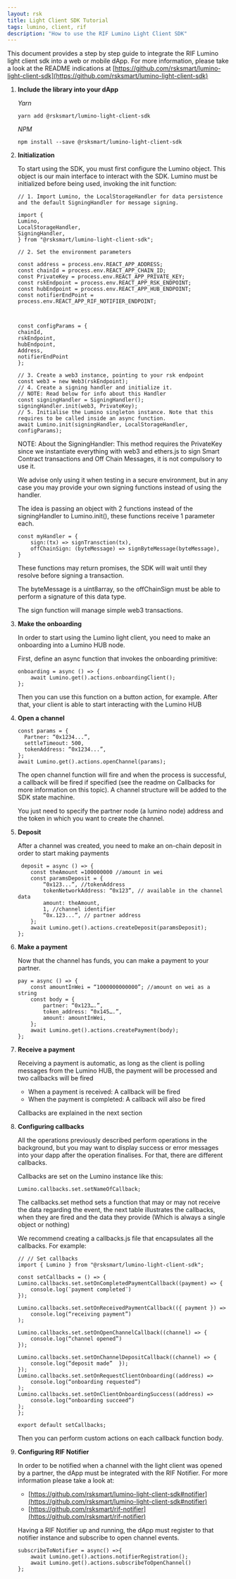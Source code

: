 ```yaml
---
layout: rsk
title: Light Client SDK Tutorial
tags: lumino, client, rif
description: "How to use the RIF Lumino Light Client SDK"
---
```


This document provides a step by step guide to integrate the RIF Lumino light client sdk into a web or mobile dApp. 
For more information, please take a look at the README indications at [https://github.com/rsksmart/lumino-light-client-sdk](https://github.com/rsksmart/lumino-light-client-sdk)


1. **Include the library into your dApp**

    *Yarn*

    ```
    yarn add @rsksmart/lumino-light-client-sdk
    ```

    *NPM*

    ```
    npm install --save @rsksmart/lumino-light-client-sdk
    ```

2. **Initialization**

    To start using the SDK, you must first configure the Lumino object. This object is our main interface to interact with the SDK. Lumino must be initialized before being used, invoking the init function:

    ```
    // 1. Import Lumino, the LocalStorageHandler for data persistence and the default SigningHandler for message signing.
    
    import {
    Lumino,
    LocalStorageHandler,
    SigningHandler,
    } from "@rsksmart/lumino-light-client-sdk";

    // 2. Set the environment parameters 

    const address = process.env.REACT_APP_ADDRESS;
    const chainId = process.env.REACT_APP_CHAIN_ID;
    const PrivateKey = process.env.REACT_APP_PRIVATE_KEY;
    const rskEndpoint = process.env.REACT_APP_RSK_ENDPOINT;
    const hubEndpoint = process.env.REACT_APP_HUB_ENDPOINT;
    const notifierEndPoint = process.env.REACT_APP_RIF_NOTIFIER_ENDPOINT;
    


    const configParams = {
    chainId,
    rskEndpoint,
    hubEndpoint,
    Address,
    notifierEndPoint 
    };
    
    // 3. Create a web3 instance, pointing to your rsk endpoint     
    const web3 = new Web3(rskEndpoint);
    // 4. Create a signing handler and initialize it.
    // NOTE: Read below for info about this Handler
    const signingHandler = SigningHandler();
    signingHandler.init(web3, PrivateKey);
    // 5. Initialise the Lumino singleton instance. Note that this requires to be called inside an async function.
    await Lumino.init(signingHandler, LocalStorageHandler, configParams);
    ```

    NOTE: About the SigningHandler: This method requires the PrivateKey since we instantiate everything with web3 and ethers.js to sign Smart Contract transactions and Off Chain Messages, it is not compulsory to use it.

    We advise only using it when testing in a secure environment, but in any case you may provide your own signing functions instead of using the handler.

    The idea is passing an object with 2 functions instead of the signingHandler to Lumino.init(), these functions receive 1 parameter each.

    ```
    const myHandler = { 
        sign:(tx) => signTransction(tx),
        offChainSign: (byteMessage) => signByteMessage(byteMessage),
    }
    ```

    These functions may return promises, the SDK will wait until they resolve before signing a transaction.

    The byteMessage is a uint8array, so the offChainSign must be able to perform a signature of this data type.

    The sign function will manage simple web3 transactions.

3. **Make the onboarding**

    In order to start using the Lumino light client, you need to make an onboarding into a Lumino HUB node. 

    First, define an async function that invokes the onboarding primitive:

    ```
    onboarding = async () => {
        await Lumino.get().actions.onboardingClient();
    };
    ```

    Then you can use this function on a button action, for example. After that, your client is able to start interacting with the Lumino HUB

4. **Open a channel**

    ```
    const params = {
      Partner: “0x1234...”,
      settleTimeout: 500,
      tokenAddress: “0x1234...”,
    };
    await Lumino.get().actions.openChannel(params);
    ```

    The open channel function will fire and when the process is successful, a callback will be fired if specified (see the readme on Callbacks for more information on this topic). A channel structure will be added to the SDK state machine.

    You just need to specify the partner node (a lumino node) address and the token in which you want to create the channel. 

5. **Deposit**

    After a channel was created, you need to make an on-chain deposit in order to start making payments

    ```
     deposit = async () => {
        const theAmount =100000000 //amount in wei
        const paramsDeposit = {
            “0x123...”, //tokenAddress
            tokenNetworkAddress: “0x123”, // available in the channel data 
            amount: theAmount,
            1, //channel identifier
            “0x.123...”, // partner address
        };
        await Lumino.get().actions.createDeposit(paramsDeposit);
    };
    ```

6. **Make a payment**

    Now that the channel has funds, you can make a payment to your partner. 

    ```
    pay = async () => {
        const amountInWei = “1000000000000”; //amount on wei as a string
        const body = {
            partner: “0x123….”,
            token_address: “0x145….”,
            amount: amountInWei,
        };
        await Lumino.get().actions.createPayment(body);
    };
    ```

7. **Receive a payment**

    Receiving a payment is automatic, as long as the client is polling messages from the Lumino HUB, the payment will be processed and two callbacks will be fired

    * When a payment is received: A callback will be fired
    * When the payment is completed: A callback will also be fired


    Callbacks are explained in the next section

8. **Configuring callbacks**

    All the operations previously described perform operations in the background, but you may want to display success or error messages into your dapp after the operation finalises. For that, there are different callbacks.

    Callbacks are set on the Lumino instance like this:

    ```
    Lumino.callbacks.set.setNameOfCallback;
    ```

    The callbacks.set method sets a function that may or may not receive the data regarding the event, the next table illustrates the callbacks, when they are fired and the data they provide (Which is always a single object or nothing)

    We recommend creating a callbacks.js file that encapsulates all the callbacks. For example:

    ```
    // // Set callbacks
    import { Lumino } from "@rsksmart/lumino-light-client-sdk";

    const setCallbacks = () => {
    Lumino.callbacks.set.setOnCompletedPaymentCallback((payment) => {
        console.log(¨payment completed¨)   
    });

    Lumino.callbacks.set.setOnReceivedPaymentCallback(({ payment }) =>
        console.log(“receiving payment”)
    );

    Lumino.callbacks.set.setOnOpenChannelCallback((channel) => {
        console.log(“channel opened”)
    });

    Lumino.callbacks.set.setOnChannelDepositCallback((channel) => {
        console.log(“deposit made”  });
    });
    Lumino.callbacks.set.setOnRequestClientOnboarding((address) =>
        console.log(“onboarding requested”)
    );
    Lumino.callbacks.set.setOnClientOnboardingSuccess((address) =>
        console.log(“onboarding succeed”)  
    );
    };

    export default setCallbacks;
    ```

    Then you can perform custom actions on each callback function body.

9. **Configuring RIF Notifier**

    In order to be notified when a channel with the light client was opened by a partner, the dApp must be integrated with the RIF Notifier. For more information please take a look at:

    * [https://github.com/rsksmart/lumino-light-client-sdk#notifier](https://github.com/rsksmart/lumino-light-client-sdk#notifier)
    * [https://github.com/rsksmart/rif-notifier](https://github.com/rsksmart/rif-notifier)

    Having a RIF Notifier up and running, the dApp must register to that notifier instance and subscribe to open channel events. 

    ```
    subscribeToNotifier = async() =>{
        await Lumino.get().actions.notifierRegistration();
        await Lumino.get().actions.subscribeToOpenChannel()
    };
    ```